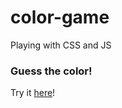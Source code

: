 # color-game
Playing with CSS and JS

### Guess the color!
Try it [here](https://tamiberrocal.github.io/color-game/)!
